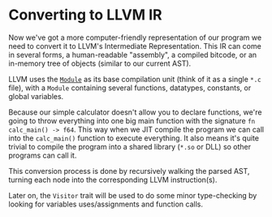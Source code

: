 # Converting to LLVM IR

Now we've got a more computer-friendly representation of our program we need
to convert it to LLVM's Intermediate Representation. This IR can come in several
forms, a human-readable "assembly", a compiled bitcode, or an in-memory tree of
objects (similar to our current AST).

LLVM uses the [`Module`] as its base compilation unit (think of it as a single
`*.c` file), with a `Module` containing several functions, datatypes, constants,
or global variables.

Because our simple calculator doesn't allow you to declare functions, we're 
going to throw everything into one big main function with the signature 
`fn calc_main() -> f64`. This way when we JIT compile the program we can call 
into the `calc_main()` function to execute everything. It also means it's quite
trivial to compile the program into a shared library (`*.so` or DLL) so other
programs can call it.

This conversion process is done by recursively walking the parsed AST, turning 
each node into the corresponding LLVM instruction(s). 

Later on, the `Visitor` trait will be used to do some minor type-checking by
looking for variables uses/assignments and function calls.

[`Module`]: http://llvm.org/doxygen/classllvm_1_1Module.html#details
[earlier]: parse/visit.html